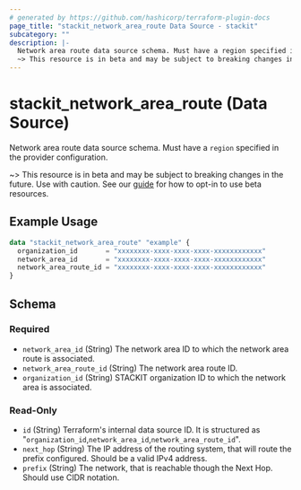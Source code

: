 ```yaml
---
# generated by https://github.com/hashicorp/terraform-plugin-docs
page_title: "stackit_network_area_route Data Source - stackit"
subcategory: ""
description: |-
  Network area route data source schema. Must have a region specified in the provider configuration.
  ~> This resource is in beta and may be subject to breaking changes in the future. Use with caution. See our guide https://registry.terraform.io/providers/stackitcloud/stackit/latest/docs/guides/opting_into_beta_resources for how to opt-in to use beta resources.
---
```


# stackit_network_area_route (Data Source)

Network area route data source schema. Must have a `region` specified in the provider configuration.

~> This resource is in beta and may be subject to breaking changes in the future. Use with caution. See our [guide](https://registry.terraform.io/providers/stackitcloud/stackit/latest/docs/guides/opting_into_beta_resources) for how to opt-in to use beta resources.

## Example Usage

```terraform
data "stackit_network_area_route" "example" {
  organization_id       = "xxxxxxxx-xxxx-xxxx-xxxx-xxxxxxxxxxxx"
  network_area_id       = "xxxxxxxx-xxxx-xxxx-xxxx-xxxxxxxxxxxx"
  network_area_route_id = "xxxxxxxx-xxxx-xxxx-xxxx-xxxxxxxxxxxx"
}
```

<!-- schema generated by tfplugindocs -->
## Schema

### Required

- `network_area_id` (String) The network area ID to which the network area route is associated.
- `network_area_route_id` (String) The network area route ID.
- `organization_id` (String) STACKIT organization ID to which the network area is associated.

### Read-Only

- `id` (String) Terraform's internal data source ID. It is structured as "`organization_id`,`network_area_id`,`network_area_route_id`".
- `next_hop` (String) The IP address of the routing system, that will route the prefix configured. Should be a valid IPv4 address.
- `prefix` (String) The network, that is reachable though the Next Hop. Should use CIDR notation.
